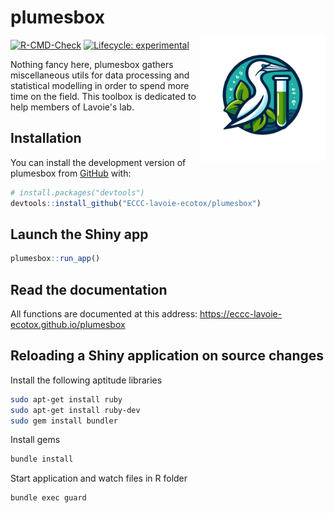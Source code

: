 # plumesbox <img src="man/figures/logo.png" width="200px" align="right" style="margin-top:3rem"/>

[![R-CMD-Check](https://github.com/ECCC-lavoie-ecotox/plumesbox/actions/workflows/R-CMD-check.yaml/badge.svg)](https://github.com/ECCC-lavoie-ecotox/plumesbox/actions/workflows/R-CMD-check.yaml)
[![Lifecycle: experimental](https://img.shields.io/badge/lifecycle-experimental-orange.svg)](https://lifecycle.r-lib.org/articles/stages.html#experimental)

Nothing fancy here, plumesbox gathers miscellaneous utils for data processing and statistical modelling in order to spend more time on the field. This toolbox is dedicated to help members of Lavoie's lab.

## Installation

You can install the development version of plumesbox from [GitHub](https://github.com/) with:

``` r
# install.packages("devtools")
devtools::install_github("ECCC-lavoie-ecotox/plumesbox")
```

## Launch the Shiny app

```r
plumesbox::run_app()
```

## Read the documentation

All functions are documented at this address: https://eccc-lavoie-ecotox.github.io/plumesbox

## Reloading a Shiny application on source changes

Install the following aptitude libraries

```bash
sudo apt-get install ruby
sudo apt-get install ruby-dev
sudo gem install bundler
```

Install gems

```bash
bundle install
```

Start application and watch files in R folder

```bash
bundle exec guard
```
